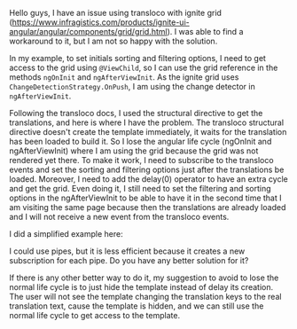 Hello guys,
I have an issue using transloco with ignite grid (https://www.infragistics.com/products/ignite-ui-angular/angular/components/grid/grid.html). I was able to find a workaround to it, but I am not so happy with the solution.

In my example, to set initials sorting and filtering options, I need to get access to the grid using `@ViewChild`, so I can use the grid reference in the methods `ngOnInit` and `ngAfterViewInit`. As the ignite grid uses `ChangeDetectionStrategy.OnPush`, I am using the change detector in `ngAfterViewInit`.

Following the transloco docs, I used the structural directive to get the translations, and here is where I have the problem. The transloco structural directive doesn't create the template immediately, it waits for the translation has been loaded to build it. So I lose the angular life cycle (ngOnInit and ngAfterViewInit) where I am using the grid because the grid was not rendered yet there. To make it work, I need to subscribe to the transloco events and set the sorting and filtering options just after the translations be loaded. Moreover, I need to add the delay(0) operator to have an extra cycle and get the grid. Even doing it, I still need to set the filtering and sorting options in the ngAfterViewInit to be able to have it in the second time that I am visiting the same page because then the translations are already loaded and I will not receive a new event from the transloco events.

I did a simplified example here:

I could use pipes, but it is less efficient because it creates a new subscription for each pipe. Do you have any better solution for it?

If there is any other better way to do it, my suggestion to avoid to lose the normal life cycle is to just hide the template instead of delay its creation. The user will not see the template changing the translation keys to the real translation text, cause the template is hidden, and we can still use the normal life cycle to get access to the template.
